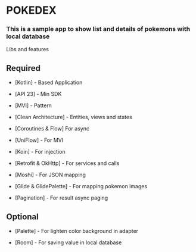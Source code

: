 # POKEDEX

### This is a sample app to show list and details of pokemons with local database

Libs and features

## Required

 - [Kotlin] - Based Application

 - [API 23] - Min SDK

 - [MVI] - Pattern 

 - [Clean Architecture] - Entities, views and states

 - [Coroutines & Flow] For async

 - [UniFlow] - For MVI

 - [Koin] - For injection

 - [Retrofit & OkHttp] - For services and calls

 - [Moshi] - For JSON mapping

 - [Glide & GlidePalette] - For mapping pokemon images

 - [Pagination] - For result async paging

## Optional

 - [Palette] - For lighten color background in adapter

 - [Room] - For saving value in local database
